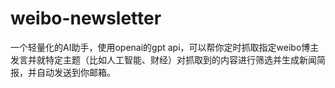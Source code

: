 # weibo-newsletter
一个轻量化的AI助手，使用openai的gpt api，可以帮你定时抓取指定weibo博主发言并就特定主题（比如人工智能、财经）对抓取到的内容进行筛选并生成新闻简报，并自动发送到你邮箱。
